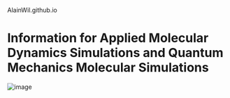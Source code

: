  AlainWil.github.io
# Information for Applied Molecular Dynamics Simulations and Quantum Mechanics Molecular Simulations

![image](https://github.com/user-attachments/assets/46445df4-06e8-448e-9cc4-a7a9560119f7)

